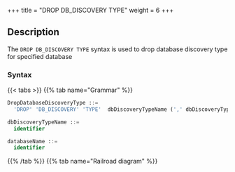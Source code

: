 +++
title = "DROP DB_DISCOVERY TYPE"
weight = 6
+++

## Description

The `DROP DB_DISCOVERY TYPE` syntax is used to drop database discovery type for specified database

### Syntax

{{< tabs >}}
{{% tab name="Grammar" %}}
```sql
DropDatabaseDiscoveryType ::=
  'DROP' 'DB_DISCOVERY' 'TYPE'  dbDiscoveryTypeName (',' dbDiscoveryTypeName)* ('FROM' databaseName)?

dbDiscoveryTypeName ::=
  identifier

databaseName ::=
  identifier
```
{{% /tab %}}
{{% tab name="Railroad diagram" %}}
<iframe frameborder="0" name="diagram" id="diagram" width="100%" height="100%"></iframe>
{{% /tab %}}
{{< /tabs >}}

### Supplement

- When `databaseName` is not specified, the default is the currently used `DATABASE`. If `DATABASE` is not used, No database selected will be prompted.

- `dbDiscoveryTypeName` obtain through [SHOW DB_DISCOVERY TYPE](/en/user-manual/shardingsphere-proxy/distsql/syntax/rql/rule-query/db-discovery/show-db-discovery-type/) syntax query.

### Example

- Drop mutiple database discovery type for specified database

```sql
DROP DB_DISCOVERY TYPE group_0_mysql_mgr, group_1_mysql_mgr FROM discovery_db;
```

- Drop single database discovery type for current database

```sql
DROP DB_DISCOVERY TYPE group_0_mysql_mgr, group_1_mysql_mgr;
```

### Reserved word

`DROP`, `DB_DISCOVERY`, `TYPE`, `FROM`

### Related links

- [Reserved word](/en/user-manual/shardingsphere-proxy/distsql/syntax/reserved-word/)
